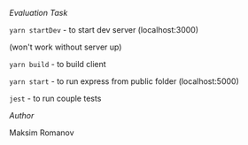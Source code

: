 *Evaluation Task*

``` yarn startDev ``` - to start dev server (localhost:3000)

(won't work without server up)

``` yarn build ``` - to build client

``` yarn start ``` - to run express from public folder (localhost:5000)

``` jest ``` - to run couple tests

*Author*

Maksim Romanov
